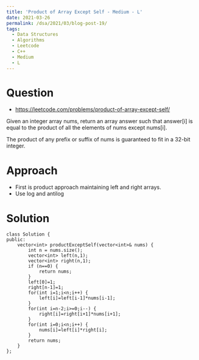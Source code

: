 ```yaml
---
title: 'Product of Array Except Self - Medium - L'
date: 2021-03-26
permalink: /dsa/2021/03/blog-post-19/
tags:
  - Data Structures
  - Algorithms
  - Leetcode
  - C++
  - Medium
  - L
---
```


# Question
- https://leetcode.com/problems/product-of-array-except-self/

Given an integer array nums, return an array answer such that answer[i] is equal to the product of all the elements of nums except nums[i].

The product of any prefix or suffix of nums is guaranteed to fit in a 32-bit integer.

# Approach

- First is product approach maintaining left and right arrays.
- Use log and antilog

# Solution
```  
class Solution {
public:
    vector<int> productExceptSelf(vector<int>& nums) {
        int n = nums.size();
        vector<int> left(n,1);
        vector<int> right(n,1);
        if (n==0) {
            return nums;
        }
        left[0]=1;
        right[n-1]=1;
        for(int i=1;i<n;i++) {
            left[i]=left[i-1]*nums[i-1];
        }
        for(int i=n-2;i>=0;i--) {
            right[i]=right[i+1]*nums[i+1];
        }
        for(int i=0;i<n;i++) {
            nums[i]=left[i]*right[i];
        }
        return nums;
    }
};
```